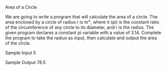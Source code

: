 Area of a Circle


We are going to write a program that will calculate the area of ​​a circle.
The area enclosed by a circle of radius r is πr², where π (pi) is the constant ratio of the circumference of any circle to its diameter, and r is the radius.
The given program declares a constant pi variable with a value of 3.14.
Complete the program to take the radius as input, then calculate and output the area of the circle.

Sample Input
5

Sample Output
78.5
